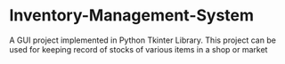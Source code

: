 # Inventory-Management-System
A GUI project implemented in Python Tkinter Library. This project can be used for keeping record of stocks of various items in a shop or market
